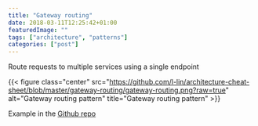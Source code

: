 ```yaml
---
title: "Gateway routing"
date: 2018-03-11T12:25:42+01:00
featuredImage: ""
tags: ["architecture", "patterns"]
categories: ["post"]
---
```


Route requests to multiple services using a single endpoint

<!--more-->

{{< figure class="center" src="https://github.com/l-lin/architecture-cheat-sheet/blob/master/gateway-routing/gateway-routing.png?raw=true" alt="Gateway routing pattern" title="Gateway routing pattern" >}}

Example in the [Github repo](https://github.com/l-lin/architecture-cheat-sheet/tree/master/gateway-routing)

